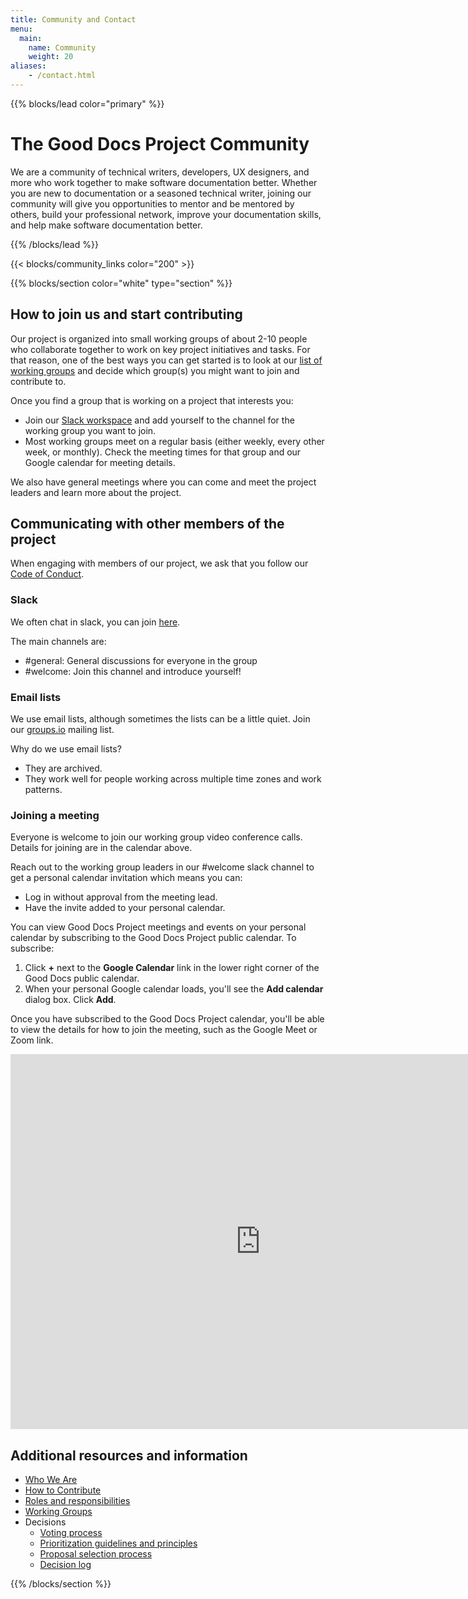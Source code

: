 ```yaml
---
title: Community and Contact
menu:
  main:
    name: Community
    weight: 20
aliases:
    - /contact.html
---
```


{{% blocks/lead color="primary" %}}
# The Good Docs Project Community

We are a community of technical writers, developers, UX designers, and more who work together to make software documentation better.
Whether you are new to documentation or a seasoned technical writer, joining our community will give you opportunities to mentor and be mentored by others, build your professional network, improve your documentation skills, and help make software documentation better.

{{% /blocks/lead %}}

{{< blocks/community_links color="200" >}}

{{% blocks/section color="white" type="section" %}}

## How to join us and start contributing

Our project is organized into small working groups of about 2-10 people who collaborate together to work on key project initiatives and tasks.
For that reason, one of the best ways you can get started is to look at our [list of working groups](/working-group/) and decide which group(s) you might want to join and contribute to.

Once you find a group that is working on a project that interests you:

* Join our [Slack workspace](https://join.slack.com/t/thegooddocs/shared_invite/enQtODkyNjI5MDc0NjE0LTUyNGFiZmU1MjIzNDMwN2E3NmQwODQwZmRkYWI5MDhlMzdjYzg4Nzg4YjM3ODA0NGE4MTgyYzdkMGViMTI2MDM) and add yourself to the channel for the working group you want to join.
* Most working groups meet on a regular basis (either weekly, every other week, or monthly). Check the meeting times for that group and our Google calendar for meeting details.

We also have general meetings where you can come and meet the project leaders and learn more about the project.

## Communicating with other members of the project

When engaging with members of our project, we ask that you follow our [Code of Conduct](/code-of-conduct/).

### Slack

We often chat in slack, you can join [here](https://join.slack.com/t/thegooddocs/shared_invite/enQtODkyNjI5MDc0NjE0LTUyNGFiZmU1MjIzNDMwN2E3NmQwODQwZmRkYWI5MDhlMzdjYzg4Nzg4YjM3ODA0NGE4MTgyYzdkMGViMTI2MDM).

The main channels are:

* #general: General discussions for everyone in the group
* #welcome: Join this channel and introduce yourself!

### Email lists

We use email lists, although sometimes the lists can be a little quiet.
Join our [groups.io](https://thegooddocsproject.groups.io/g/main) mailing list.

Why do we use email lists?

* They are archived.
* They work well for people working across multiple time zones and work patterns.

### Joining a meeting

Everyone is welcome to join our working group video conference calls.
Details for joining are in the calendar above.

Reach out to the working group leaders in our #welcome slack channel to get a personal calendar invitation which means you can:
* Log in without approval from the meeting lead.
* Have the invite added to your personal calendar.

You can view Good Docs Project meetings and events on your personal calendar by subscribing to the Good Docs Project public calendar.
To subscribe:

1. Click **+** next to the **Google Calendar** link in the lower right corner of the Good Docs public calendar.
2. When your personal Google calendar loads, you'll see the **Add calendar** dialog box. Click **Add**.

Once you have subscribed to the Good Docs Project calendar, you'll be able to view the details for how to join the meeting, such as the Google Meet or Zoom link.

<script type="text/javascript" src="https://cdnjs.cloudflare.com/ajax/libs/jstimezonedetect/1.0.7/jstz.js"></script>

<iframe id="calendar_container" src="https://calendar.google.com/calendar/embed?src=gooddocsproject%40gmail.com&ctz=Australia%2FSydney" style="border: 0" width="800" height="600" frameborder="0" scrolling="no"></iframe>

<script type="text/javascript">
  var timezone = jstz.determine();
  var pref = 'https://www.google.com/calendar/embed?src=gooddocsproject%40gmail.com&ctz=';
  var iframe_src = pref + encodeURIComponent(timezone.name().replace(' ' ,''));
  document.getElementById('calendar_container').src = iframe_src;
</script>


## Additional resources and information

* [Who We Are](/who-we-are)
* [How to Contribute](/contribute)
* [Roles and responsibilities](/roles)
* [Working Groups](/working-group)
* Decisions
  * [Voting process](/decisions)
  * [Prioritization guidelines and principles](/prioritization)
  * [Proposal selection process](/proposal-selection)
  * [Decision log](/decisions/#project-decision-log-archives)

{{% /blocks/section %}}
